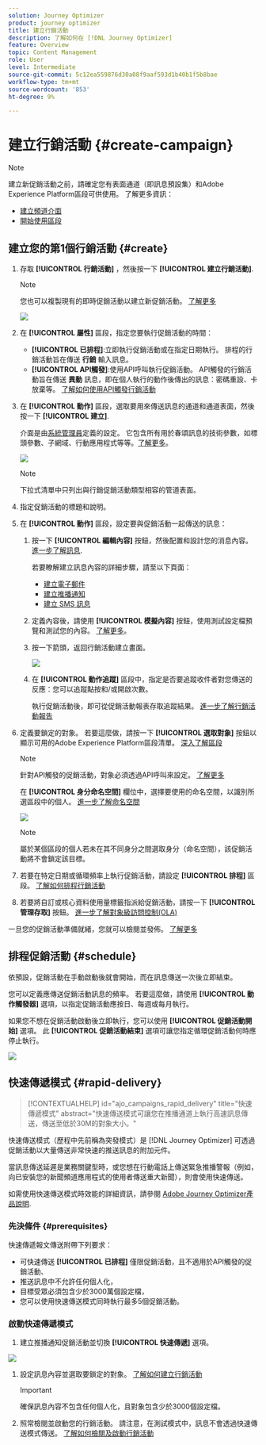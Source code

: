 ```yaml
---
solution: Journey Optimizer
product: journey optimizer
title: 建立行銷活動
description: 了解如何在 [!DNL Journey Optimizer]
feature: Overview
topic: Content Management
role: User
level: Intermediate
source-git-commit: 5c12ea559876d30a08f9aaf593d1b40b1f5b8bae
workflow-type: tm+mt
source-wordcount: '853'
ht-degree: 9%

---
```


# 建立行銷活動 {#create-campaign}

>[!NOTE]
>
>建立新促銷活動之前，請確定您有表面通道（即訊息預設集）和Adobe Experience Platform區段可供使用。 了解更多資訊：
>
>* [建立頻道介面](../configuration/channel-surfaces.md)
>* [開始使用區段](../segment/about-segments.md)


## 建立您的第1個行銷活動 {#create}

1. 存取 **[!UICONTROL 行銷活動]** ，然後按一下 **[!UICONTROL 建立行銷活動]**.

   >[!NOTE]
   >
   >您也可以複製現有的即時促銷活動以建立新促銷活動。 [了解更多](modify-stop-campaign.md#duplicate)

   ![](assets/create-campaign.png)

1. 在 **[!UICONTROL 屬性]** 區段，指定您要執行促銷活動的時間：

   * **[!UICONTROL 已排程]**:立即執行促銷活動或在指定日期執行。 排程的行銷活動旨在傳送 **行銷** 輸入訊息。
   * **[!UICONTROL API觸發]**:使用API呼叫執行促銷活動。 API觸發的行銷活動旨在傳送 **異動** 訊息，即在個人執行的動作後傳出的訊息：密碼重設、卡放棄等。 [了解如何使用API觸發行銷活動](api-triggered-campaigns.md)

1. 在 **[!UICONTROL 動作]** 區段，選取要用來傳送訊息的通道和通道表面，然後按一下 **[!UICONTROL 建立]**.

   介面是由[系統管理員](../start/path/administrator.md)定義的設定。 它包含所有用於春頌訊息的技術參數，如標頭參數、子網域、行動應用程式等等。[了解更多](../configuration/channel-surfaces.md)。

   ![](assets/create-campaign-action.png)

   >[!NOTE]
   >
   >下拉式清單中只列出與行銷促銷活動類型相容的管道表面。

1. 指定促銷活動的標題和說明。

   <!--To test the content of your message, toggle the **[!UICONTROL Content experiment]** option on. This allows you to test multiple variables of a delivery on populations samples, in order to define which treatment has the biggest impact on the targeted population.[Learn more about content experiment](../campaigns/content-experiment.md).-->

1. 在 **[!UICONTROL 動作]** 區段，設定要與促銷活動一起傳送的訊息：

   1. 按一下 **[!UICONTROL 編輯內容]** 按鈕，然後配置和設計您的消息內容。 [進一步了解訊息](../messages/get-started-content.md).

      若要瞭解建立訊息內容的詳細步驟，請至以下頁面：

      * [建立電子郵件](../messages/create-email.md)
      * [建立推播通知](../messages/create-push.md)
      * [建立 SMS 訊息](../messages/create-sms.md)
   1. 定義內容後，請使用 **[!UICONTROL 模擬內容]** 按鈕，使用測試設定檔預覽和測試您的內容。 [了解更多](../design/preview.md)。

   1. 按一下箭頭，返回行銷活動建立畫面。

      ![](assets/create-campaign-design.png)

   1. 在 **[!UICONTROL 動作追蹤]** 區段中，指定是否要追蹤收件者對您傳送的反應：您可以追蹤點按和/或開啟次數。

      執行促銷活動後，即可從促銷活動報表存取追蹤結果。 [進一步了解行銷活動報告](../reports/campaign-global-report.md)


1. 定義要鎖定的對象。 若要這麼做，請按一下 **[!UICONTROL 選取對象]** 按鈕以顯示可用的Adobe Experience Platform區段清單。 [深入了解區段](../segment/about-segments.md)

   >[!NOTE]
   >
   >針對API觸發的促銷活動，對象必須透過API呼叫來設定。 [了解更多](api-triggered-campaigns.md)

   在 **[!UICONTROL 身分命名空間]** 欄位中，選擇要使用的命名空間，以識別所選區段中的個人。 [進一步了解命名空間](../event/about-creating.md#select-the-namespace)

   ![](assets/create-campaign-namespace.png)

   >[!NOTE]
   >
   >屬於某個區段的個人若未在其不同身分之間選取身分（命名空間），該促銷活動將不會鎖定該目標。

   <!--If you are are creating an API-triggered campaign, the **[!UICONTROL cURL request]** section allows you to retrieve the **[!UICONTROL Campaign ID]** to use in the API call. [Learn more](api-triggered-campaigns.md)-->

1. 若要在特定日期或循環頻率上執行促銷活動，請設定 **[!UICONTROL 排程]** 區段。 [了解如何排程行銷活動](#schedule)

1. 若要將自訂或核心資料使用量標籤指派給促銷活動，請按一下 **[!UICONTROL 管理存取]** 按鈕。 [進一步了解對象級訪問控制(OLA)](../administration/object-based-access.md)

一旦您的促銷活動準備就緒，您就可以檢閱並發佈。 [了解更多](#review-activate)

## 排程促銷活動 {#schedule}

依預設，促銷活動在手動啟動後就會開始，而在訊息傳送一次後立即結束。

您可以定義應傳送促銷活動訊息的頻率。 若要這麼做，請使用 **[!UICONTROL 動作觸發器]** 選項，以指定促銷活動應按日、每週或每月執行。

如果您不想在促銷活動啟動後立即執行，您可以使用 **[!UICONTROL 促銷活動開始]** 選項。 此  **[!UICONTROL 促銷活動結束]** 選項可讓您指定循環促銷活動何時應停止執行。

![](assets/create-campaign-schedule.png)

## 快速傳遞模式 {#rapid-delivery}

>[!CONTEXTUALHELP]
>id="ajo_campaigns_rapid_delivery"
>title="快速傳遞模式"
>abstract="快速傳送模式可讓您在推播通道上執行高速訊息傳送，傳送至低於30M的對象大小。"

快速傳送模式（歷程中先前稱為突發模式）是 [!DNL Journey Optimizer] 可透過促銷活動以大量傳送非常快速的推送訊息的附加元件。

當訊息傳送延遲是業務關鍵型時，或您想在行動電話上傳送緊急推播警報（例如，向已安裝您的新聞頻道應用程式的使用者傳送重大新聞），則會使用快速傳送。

如需使用快速傳送模式時效能的詳細資訊，請參閱 [Adobe Journey Optimizer產品說明](https://helpx.adobe.com/tw/legal/product-descriptions/adobe-journey-optimizer.html).

### 先決條件 {#prerequisites}

快速傳遞報文傳送附帶下列要求：

* 可快速傳送 **[!UICONTROL 已排程]** 僅限促銷活動，且不適用於API觸發的促銷活動、
* 推送訊息中不允許任何個人化，
* 目標受眾必須包含少於3000萬個設定檔，
* 您可以使用快速傳送模式同時執行最多5個促銷活動。

### 啟動快速傳遞模式

1. 建立推播通知促銷活動並切換 **[!UICONTROL 快速傳遞]** 選項。

![](assets/create-campaign-burst.png)

1. 設定訊息內容並選取要鎖定的對象。 [了解如何建立行銷活動](#create)

   >[!IMPORTANT]
   >
   >確保訊息內容不包含任何個人化，且對象包含少於3000個設定檔。

1. 照常檢閱並啟動您的行銷活動。 請注意，在測試模式中，訊息不會透過快速傳送模式傳送。 [了解如何檢閱及啟動行銷活動](review-activate-campaign.md)
